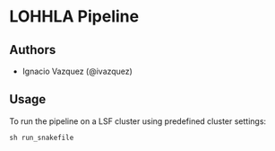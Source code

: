 # LOHHLA Pipeline

## Authors

* Ignacio Vazquez (@ivazquez)

## Usage

To run the pipeline on a LSF cluster using predefined cluster settings:

```
sh run_snakefile
```
